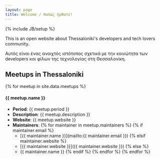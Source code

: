 ```yaml
---
layout: page
title: Welcome / Καλώς ήρθατε!
---
```

{% include JB/setup %}

This is an open website about Thessaloniki's developers and tech lovers community.

Αυτός είναι ένας ανοιχτός ιστότοπος σχετικά με την κοινώτητα των developers και φίλων της τεχνολογίας στη Θεσσαλονίκη.

## Meetups in Thessaloniki

{% for meetup in site.data.meetups %}
#### {{ meetup.name }}

* **Period**: {{ meetup.period }}
* **Description**: {{ meetup.description }}
* **Website**: {{ meetup.website }}
* **Maintainers**:
{% for maintainer in meetup.maintainers %}
  {% if maintainer.email %}
  * [{{ maintainer.name }}](mailto:{{ maintainer.email }})
  {% elsif maintainer.website %}
  * [{{ maintainer.website }}]({{ maintainer.website }})
  {% else %}
  * {{ maintainer.name }}
  {% endif %}
{% endfor %}
{% endfor %}

